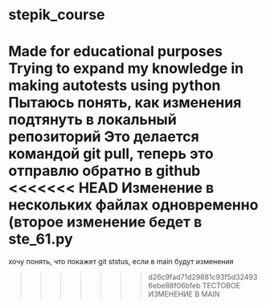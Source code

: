 # stepik_course
Made for educational purposes
Trying to expand my knowledge in making autotests using python 
Пытаюсь понять, как изменения подтянуть в локальный репозиторий
Это делается командой git pull, теперь это отправлю обратно в github
<<<<<<< HEAD
Изменение в нескольких файлах одновременно (второе изменение бедет в ste_61.py 
=======
хочу понять, что покажет git ststus, если в main будут изменения
>>>>>>> d26c9fad71d29881c93f5d324936ebe88f06bfeb
ТЕСТОВОЕ ИЗМЕНЕНИЕ В MAIN
